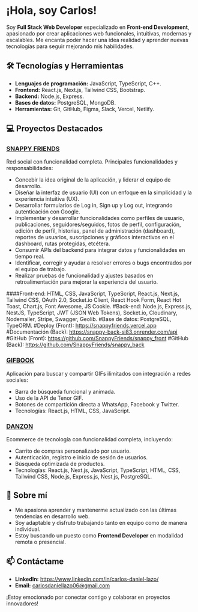 # ¡Hola, soy Carlos!

Soy **Full Stack Web Developer** especializado en **Front-end Development**, apasionado por crear aplicaciones web funcionales, intuitivas, modernas y escalables. Me encanta poder hacer una idea realidad y aprender nuevas tecnologías para seguir mejorando mis habilidades.

## 🛠️ Tecnologías y Herramientas
- **Lenguajes de programación:** JavaScript, TypeScript, C++.
- **Frontend:** React.js, Next.js, Tailwind CSS, Bootstrap.
- **Backend:** Node.js, Express.
- **Bases de datos:** PostgreSQL, MongoDB.
- **Herramientas:** Git, GitHub, Figma, Slack, Vercel, Netlify.

## 💻 Proyectos Destacados
### [SNAPPY FRIENDS](https://github.com/SnappyFriends/snappy_front)
Red social con funcionalidad completa. Principales funcionalidades y responsabilidades:
- Concebir la idea original de la aplicación, y liderar el equipo de desarrollo.
- Diseñar la interfaz de usuario (UI) con un enfoque en la simplicidad y la experiencia intuitiva (UX).
- Desarrollar formularios de Log in, Sign up y Log out, integrando autenticación con Google.
- Implementar y desarrollar funcionalidades como perfiles de usuario, publicaciones, seguidores/seguidos, fotos de perfil, configuración, edición de perfil, historias, panel de administración (dashboard), reportes de usuarios, suscripciones y gráficos interactivos en el dashboard, rutas protegidas, etcétera.
- Consumir APIs del backend para integrar datos y funcionalidades en tiempo real.
- Identificar, corregir y ayudar a resolver errores o bugs encontrados por el equipo de trabajo.
- Realizar pruebas de funcionalidad y ajustes basados en retroalimentación para mejorar la experiencia del usuario.

####Front-end: HTML, CSS, JavaScript, TypeScript, React.js, Next.js, Tailwind CSS, OAuth 2.0, Socket.io Client, React Hook Form, React Hot Toast, Chart.js, Font Awesome, JS Cookie.
#Back-end: Node.js, Express.js, NestJS, TypeScript, JWT (JSON Web Tokens), Socket.io, Cloudinary, Nodemailer, Stripe, Swagger, Geolib.
#Base de datos: PostgreSQL, TypeORM.
#Deploy (Front): https://snappyfriends.vercel.app
#Documentación (Back): https://snappy-back-si83.onrender.com/api
#GitHub (Front): https://github.com/SnappyFriends/snappy_front
#GitHub (Back): https://github.com/SnappyFriends/snappy_back

### [GIFBOOK](https://github.com/CarlosDanielOK/Dan-GIFBOOK)
Aplicación para buscar y compartir GIFs ilimitados con integración a redes sociales:
- Barra de búsqueda funcional y animada.
- Uso de la API de Tenor GIF.
- Botones de compartición directa a WhatsApp, Facebook y Twitter.
- Tecnologías: React.js, HTML, CSS, JavaScript.

### [DANZON](https://github.com/pi-rym/PM4FE-CarlosDanielOK)
Ecommerce de tecnología con funcionalidad completa, incluyendo:
- Carrito de compras personalizado por usuario.
- Autenticación, registro e inicio de sesión de usuarios.
- Búsqueda optimizada de productos.
- Tecnologías: React.js, Next.js, JavaScript, TypeScript, HTML, CSS, Tailwind CSS, Node.js, Express.js, Nest.js, PostgreSQL.

## 🌟 Sobre mí
- Me apasiona aprender y mantenerme actualizado con las últimas tendencias en desarrollo web.
- Soy adaptable y disfruto trabajando tanto en equipo como de manera individual.
- Estoy buscando un puesto como **Frontend Developer** en modalidad remota o presencial.

## 📫 Contáctame
- **LinkedIn:** https://www.linkedin.com/in/carlos-daniel-lazo/
- **Email:** carlosdaniellazo06@gmail.com

¡Estoy emocionado por conectar contigo y colaborar en proyectos innovadores!
